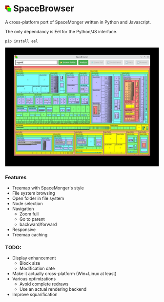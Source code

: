 # <img src="web/logo.svg " height="20">  SpaceBrowser

A cross-platform port of SpaceMonger written in Python and Javascript.

The only dependancy is Eel for the Python/JS interface. 
```
pip install eel
```

<img src="web/screenshot.jpg ">

### Features
 - Treemap with SpaceMonger's style
 - File system browsing
 - Open folder in file system
 - Node selection
 - Navigation
    - Zoom full
    - Go to parent
    - backward/forward
 - Responsive
 - Treemap caching

### TODO:
 - Display enhancement
   - Block size
   - Modification date
 - Make it actually cross-platform (Win+Linux at least)
 - Various optimizations
   - Avoid complete redraws
   - Use an actual rendering backend
 - Improve squarification